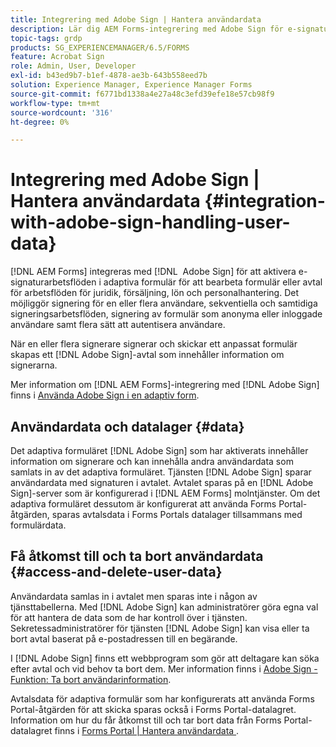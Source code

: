 ```yaml
---
title: Integrering med Adobe Sign | Hantera användardata
description: Lär dig AEM Forms-integrering med Adobe Sign för e-signaturer i anpassningsbara formulär. Det har stöd för flera signeringsalternativ för olika arbetsflöden.
topic-tags: grdp
products: SG_EXPERIENCEMANAGER/6.5/FORMS
feature: Acrobat Sign
role: Admin, User, Developer
exl-id: b43ed9b7-b1ef-4878-ae3b-643b558eed7b
solution: Experience Manager, Experience Manager Forms
source-git-commit: f6771bd1338a4e27a48c3efd39efe18e57cb98f9
workflow-type: tm+mt
source-wordcount: '316'
ht-degree: 0%

---
```


# Integrering med Adobe Sign | Hantera användardata {#integration-with-adobe-sign-handling-user-data}

[!DNL AEM Forms] integreras med [!DNL &#x200B; Adobe Sign] för att aktivera e-signaturarbetsflöden i adaptiva formulär för att bearbeta formulär eller avtal för arbetsflöden för juridik, försäljning, lön och personalhantering. Det möjliggör signering för en eller flera användare, sekventiella och samtidiga signeringsarbetsflöden, signering av formulär som anonyma eller inloggade användare samt flera sätt att autentisera användare.

När en eller flera signerare signerar och skickar ett anpassat formulär skapas ett [!DNL Adobe Sign]-avtal som innehåller information om signerarna.

Mer information om [!DNL AEM Forms]-integrering med [!DNL Adobe Sign] finns i [Använda Adobe Sign i en adaptiv form](/help/forms/using/working-with-adobe-sign.md).

## Användardata och datalager {#data}

Det adaptiva formuläret [!DNL Adobe Sign] som har aktiverats innehåller information om signerare och kan innehålla andra användardata som samlats in av det adaptiva formuläret. Tjänsten [!DNL Adobe Sign] sparar användardata med signaturen i avtalet. Avtalet sparas på en [!DNL Adobe Sign]-server som är konfigurerad i [!DNL AEM Forms] molntjänster. Om det adaptiva formuläret dessutom är konfigurerat att använda Forms Portal-åtgärden, sparas avtalsdata i Forms Portals datalager tillsammans med formulärdata.

## Få åtkomst till och ta bort användardata {#access-and-delete-user-data}

Användardata samlas in i avtalet men sparas inte i någon av tjänsttabellerna. Med [!DNL Adobe Sign] kan administratörer göra egna val för att hantera de data som de har kontroll över i tjänsten. Sekretessadministratörer för tjänsten [!DNL Adobe Sign] kan visa eller ta bort avtal baserat på e-postadressen till en begärande.

I [!DNL Adobe Sign] finns ett webbprogram som gör att deltagare kan söka efter avtal och vid behov ta bort dem. Mer information finns i [Adobe Sign - Funktion: Ta bort användarinformation](https://helpx.adobe.com/se/sign/help/adobesign_gdpr_user_deletion.html).

Avtalsdata för adaptiva formulär som har konfigurerats att använda Forms Portal-åtgärden för att skicka sparas också i Forms Portal-datalagret. Information om hur du får åtkomst till och tar bort data från Forms Portal-datalagret finns i [Forms Portal | Hantera användardata ](/help/forms/using/forms-portal-handling-user-data.md).
